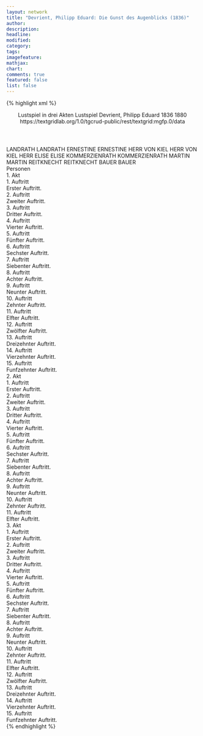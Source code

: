 ```yaml
---
layout: network
title: "Devrient, Philipp Eduard: Die Gunst des Augenblicks (1836)"
author:
description:
headline:
modified:
category:
tags:
imagefeature: 
mathjax: 
chart: 
comments: true
featured: false
list: false
---
```

{% highlight xml %}
<?xml-model href="https://raw.githubusercontent.com/DLiNa/project/master/rules/lina.rnc"?><?xml-model href="https://raw.githubusercontent.com/DLiNa/project/master/rules/lina.sch"?>
<play xmlns="http://lina.digital">
  <header>
    <title>Die Gunst des Augenblicks</title>
    <subtitle>Lustspiel in drei Akten</subtitle>
    <genretitle>Lustspiel</genretitle>
    <author>Devrient, Philipp Eduard</author>
    <date type="print" when="1836">1836</date>
    <date type="premiere" when="1880">1880</date>
    <date type="written"/>
    <source>https://textgridlab.org/1.0/tgcrud-public/rest/textgrid:mgfp.0/data</source>
  </header>
  <personae>
    <character>
      <name>LANDRATH</name>
      <alias xml:id="landrath">
        <name>LANDRATH</name>
      </alias>
    </character>
    <character>
      <name>ERNESTINE</name>
      <alias xml:id="ernestine">
        <name>ERNESTINE</name>
      </alias>
    </character>
    <character>
      <name>HERR VON KIEL</name>
      <alias xml:id="herr_von_kiel">
        <name>HERR VON KIEL</name>
      </alias>
      <alias xml:id="herr">
        <name>HERR</name>
      </alias>
    </character>
    <character>
      <name>ELISE</name>
      <alias xml:id="elise">
        <name>ELISE</name>
      </alias>
    </character>
    <character>
      <name>KOMMERZIENRATH</name>
      <alias xml:id="kommerzienrath">
        <name>KOMMERZIENRATH</name>
      </alias>
    </character>
    <character>
      <name>MARTIN</name>
      <alias xml:id="martin">
        <name>MARTIN</name>
      </alias>
    </character>
    <character>
      <name>REITKNECHT</name>
      <alias xml:id="reitknecht">
        <name>REITKNECHT</name>
      </alias>
    </character>
    <character>
      <name>BAUER</name>
      <alias xml:id="bauer">
        <name>BAUER</name>
      </alias>
    </character>
  </personae>
  <text>
    <div>
      <head>Personen</head>
    </div>
    <div>
      <head>1. Akt</head>
      <div>
        <head>1. Auftritt</head>
        <div>
          <head>Erster Auftritt.</head>
          <sp who="#landrath">
            <amount n="5" unit="speech_acts"/>
            <amount n="109" unit="words"/>
            <amount n="3" unit="lines"/>
            <amount n="575" unit="chars"/>
          </sp>
          <sp who="#ernestine">
            <amount n="5" unit="speech_acts"/>
            <amount n="64" unit="words"/>
            <amount n="4" unit="lines"/>
            <amount n="368" unit="chars"/>
          </sp>
        </div>
      </div>
      <div>
        <head>2. Auftritt</head>
        <div>
          <head>Zweiter Auftritt.</head>
          <sp who="#landrath">
            <amount n="11" unit="speech_acts"/>
            <amount n="163" unit="words"/>
            <amount n="8" unit="lines"/>
            <amount n="881" unit="chars"/>
          </sp>
          <sp who="#ernestine">
            <amount n="14" unit="speech_acts"/>
            <amount n="220" unit="words"/>
            <amount n="11" unit="lines"/>
            <amount n="1179" unit="chars"/>
          </sp>
          <sp who="#herr_von_kiel">
            <amount n="4" unit="speech_acts"/>
            <amount n="60" unit="words"/>
            <amount n="1" unit="lines"/>
            <amount n="337" unit="chars"/>
          </sp>
        </div>
      </div>
      <div>
        <head>3. Auftritt</head>
        <div>
          <head>Dritter Auftritt.</head>
          <sp who="#elise">
            <amount n="20" unit="speech_acts"/>
            <amount n="289" unit="words"/>
            <amount n="16" unit="lines"/>
            <amount n="1650" unit="chars"/>
          </sp>
          <sp who="#kommerzienrath">
            <amount n="6" unit="speech_acts"/>
            <amount n="90" unit="words"/>
            <amount n="3" unit="lines"/>
            <amount n="512" unit="chars"/>
          </sp>
          <sp who="#herr_von_kiel">
            <amount n="13" unit="speech_acts"/>
            <amount n="296" unit="words"/>
            <amount n="7" unit="lines"/>
            <amount n="1607" unit="chars"/>
          </sp>
          <sp who="#landrath">
            <amount n="14" unit="speech_acts"/>
            <amount n="331" unit="words"/>
            <amount n="8" unit="lines"/>
            <amount n="1881" unit="chars"/>
          </sp>
          <sp who="#ernestine">
            <amount n="7" unit="speech_acts"/>
            <amount n="79" unit="words"/>
            <amount n="6" unit="lines"/>
            <amount n="449" unit="chars"/>
          </sp>
        </div>
      </div>
      <div>
        <head>4. Auftritt</head>
        <div>
          <head>Vierter Auftritt.</head>
          <sp who="#kommerzienrath">
            <amount n="6" unit="speech_acts"/>
            <amount n="131" unit="words"/>
            <amount n="4" unit="lines"/>
            <amount n="709" unit="chars"/>
          </sp>
          <sp who="#elise">
            <amount n="7" unit="speech_acts"/>
            <amount n="72" unit="words"/>
            <amount n="5" unit="lines"/>
            <amount n="433" unit="chars"/>
          </sp>
          <sp who="#herr_von_kiel">
            <amount n="3" unit="speech_acts"/>
            <amount n="22" unit="words"/>
            <amount n="3" unit="lines"/>
            <amount n="127" unit="chars"/>
          </sp>
          <sp who="#landrath">
            <amount n="1" unit="speech_acts"/>
            <amount n="22" unit="words"/>
            <amount n="141" unit="chars"/>
          </sp>
        </div>
      </div>
      <div>
        <head>5. Auftritt</head>
        <div>
          <head>Fünfter Auftritt.</head>
          <sp who="#elise">
            <amount n="6" unit="speech_acts"/>
            <amount n="83" unit="words"/>
            <amount n="5" unit="lines"/>
            <amount n="471" unit="chars"/>
          </sp>
          <sp who="#ernestine">
            <amount n="5" unit="speech_acts"/>
            <amount n="98" unit="words"/>
            <amount n="1" unit="lines"/>
            <amount n="523" unit="chars"/>
          </sp>
          <sp who="#kommerzienrath">
            <amount n="3" unit="speech_acts"/>
            <amount n="61" unit="words"/>
            <amount n="2" unit="lines"/>
            <amount n="352" unit="chars"/>
          </sp>
          <sp who="#herr_von_kiel">
            <amount n="3" unit="speech_acts"/>
            <amount n="49" unit="words"/>
            <amount n="2" unit="lines"/>
            <amount n="269" unit="chars"/>
          </sp>
        </div>
      </div>
      <div>
        <head>6. Auftritt</head>
        <div>
          <head>Sechster Auftritt.</head>
          <sp who="#ernestine">
            <amount n="12" unit="speech_acts"/>
            <amount n="213" unit="words"/>
            <amount n="9" unit="lines"/>
            <amount n="1163" unit="chars"/>
          </sp>
          <sp who="#landrath">
            <amount n="11" unit="speech_acts"/>
            <amount n="296" unit="words"/>
            <amount n="4" unit="lines"/>
            <amount n="1606" unit="chars"/>
          </sp>
        </div>
      </div>
      <div>
        <head>7. Auftritt</head>
        <div>
          <head>Siebenter Auftritt.</head>
          <sp who="#kommerzienrath">
            <amount n="18" unit="speech_acts"/>
            <amount n="529" unit="words"/>
            <amount n="9" unit="lines"/>
            <amount n="2778" unit="chars"/>
          </sp>
          <sp who="#elise">
            <amount n="17" unit="speech_acts"/>
            <amount n="259" unit="words"/>
            <amount n="11" unit="lines"/>
            <amount n="1368" unit="chars"/>
          </sp>
        </div>
      </div>
      <div>
        <head>8. Auftritt</head>
        <div>
          <head>Achter Auftritt.</head>
          <sp who="#elise">
            <amount n="1" unit="speech_acts"/>
            <amount n="218" unit="words"/>
            <amount n="1133" unit="chars"/>
          </sp>
        </div>
      </div>
      <div>
        <head>9. Auftritt</head>
        <div>
          <head>Neunter Auftritt.</head>
          <sp who="#ernestine">
            <amount n="1" unit="speech_acts"/>
            <amount n="37" unit="words"/>
            <amount n="199" unit="chars"/>
          </sp>
        </div>
      </div>
      <div>
        <head>10. Auftritt</head>
        <div>
          <head>Zehnter Auftritt.</head>
          <sp who="#landrath">
            <amount n="1" unit="speech_acts"/>
            <amount n="203" unit="words"/>
            <amount n="1057" unit="chars"/>
          </sp>
        </div>
      </div>
      <div>
        <head>11. Auftritt</head>
        <div>
          <head>Elfter Auftritt.</head>
          <sp who="#elise">
            <amount n="11" unit="speech_acts"/>
            <amount n="67" unit="words"/>
            <amount n="10" unit="lines"/>
            <amount n="357" unit="chars"/>
          </sp>
          <sp who="#landrath">
            <amount n="11" unit="speech_acts"/>
            <amount n="130" unit="words"/>
            <amount n="9" unit="lines"/>
            <amount n="669" unit="chars"/>
          </sp>
        </div>
      </div>
      <div>
        <head>12. Auftritt</head>
        <div>
          <head>Zwölfter Auftritt.</head>
          <sp who="#elise">
            <amount n="17" unit="speech_acts"/>
            <amount n="550" unit="words"/>
            <amount n="10" unit="lines"/>
            <amount n="2965" unit="chars"/>
          </sp>
          <sp who="#ernestine">
            <amount n="16" unit="speech_acts"/>
            <amount n="227" unit="words"/>
            <amount n="12" unit="lines"/>
            <amount n="1232" unit="chars"/>
          </sp>
        </div>
      </div>
      <div>
        <head>13. Auftritt</head>
        <div>
          <head>Dreizehnter Auftritt.</head>
          <sp who="#herr_von_kiel">
            <amount n="19" unit="speech_acts"/>
            <amount n="606" unit="words"/>
            <amount n="9" unit="lines"/>
            <amount n="3387" unit="chars"/>
          </sp>
          <sp who="#elise">
            <amount n="18" unit="speech_acts"/>
            <amount n="232" unit="words"/>
            <amount n="14" unit="lines"/>
            <amount n="1261" unit="chars"/>
          </sp>
          <sp who="#ernestine">
            <amount n="2" unit="speech_acts"/>
            <amount n="14" unit="words"/>
            <amount n="2" unit="lines"/>
            <amount n="81" unit="chars"/>
          </sp>
        </div>
      </div>
      <div>
        <head>14. Auftritt</head>
        <div>
          <head>Vierzehnter Auftritt.</head>
          <sp who="#landrath">
            <amount n="10" unit="speech_acts"/>
            <amount n="137" unit="words"/>
            <amount n="6" unit="lines"/>
            <amount n="712" unit="chars"/>
          </sp>
          <sp who="#elise">
            <amount n="9" unit="speech_acts"/>
            <amount n="96" unit="words"/>
            <amount n="8" unit="lines"/>
            <amount n="497" unit="chars"/>
          </sp>
          <sp who="#herr_von_kiel">
            <amount n="6" unit="speech_acts"/>
            <amount n="73" unit="words"/>
            <amount n="3" unit="lines"/>
            <amount n="416" unit="chars"/>
          </sp>
        </div>
      </div>
      <div>
        <head>15. Auftritt</head>
        <div>
          <head>Funfzehnter Auftritt.</head>
          <sp who="#elise">
            <amount n="14" unit="speech_acts"/>
            <amount n="172" unit="words"/>
            <amount n="10" unit="lines"/>
            <amount n="951" unit="chars"/>
          </sp>
          <sp who="#herr_von_kiel">
            <amount n="14" unit="speech_acts"/>
            <amount n="392" unit="words"/>
            <amount n="20" unit="lines"/>
            <amount n="2153" unit="chars"/>
          </sp>
        </div>
      </div>
    </div>
    <div>
      <head>2. Akt</head>
      <div>
        <head>1. Auftritt</head>
        <div>
          <head>Erster Auftritt.</head>
          <sp who="#kommerzienrath">
            <amount n="8" unit="speech_acts"/>
            <amount n="179" unit="words"/>
            <amount n="4" unit="lines"/>
            <amount n="953" unit="chars"/>
          </sp>
          <sp who="#martin">
            <amount n="7" unit="speech_acts"/>
            <amount n="126" unit="words"/>
            <amount n="4" unit="lines"/>
            <amount n="684" unit="chars"/>
          </sp>
        </div>
      </div>
      <div>
        <head>2. Auftritt</head>
        <div>
          <head>Zweiter Auftritt.</head>
          <sp who="#martin">
            <amount n="18" unit="speech_acts"/>
            <amount n="285" unit="words"/>
            <amount n="12" unit="lines"/>
            <amount n="1519" unit="chars"/>
          </sp>
          <sp who="#herr_von_kiel">
            <amount n="17" unit="speech_acts"/>
            <amount n="197" unit="words"/>
            <amount n="13" unit="lines"/>
            <amount n="1050" unit="chars"/>
          </sp>
        </div>
      </div>
      <div>
        <head>3. Auftritt</head>
        <div>
          <head>Dritter Auftritt.</head>
          <sp who="#herr_von_kiel">
            <amount n="1" unit="speech_acts"/>
            <amount n="200" unit="words"/>
            <amount n="1075" unit="chars"/>
          </sp>
        </div>
      </div>
      <div>
        <head>4. Auftritt</head>
        <div>
          <head>Vierter Auftritt.</head>
          <sp who="#herr_von_kiel">
            <amount n="8" unit="speech_acts"/>
            <amount n="139" unit="words"/>
            <amount n="4" unit="lines"/>
            <amount n="772" unit="chars"/>
          </sp>
          <sp who="#landrath">
            <amount n="7" unit="speech_acts"/>
            <amount n="75" unit="words"/>
            <amount n="6" unit="lines"/>
            <amount n="413" unit="chars"/>
          </sp>
        </div>
      </div>
      <div>
        <head>5. Auftritt</head>
        <div>
          <head>Fünfter Auftritt.</head>
          <sp who="#landrath">
            <amount n="25" unit="speech_acts"/>
            <amount n="279" unit="words"/>
            <amount n="22" unit="lines"/>
            <amount n="1486" unit="chars"/>
          </sp>
          <sp who="#elise">
            <amount n="24" unit="speech_acts"/>
            <amount n="454" unit="words"/>
            <amount n="25" unit="lines"/>
            <amount n="2443" unit="chars"/>
          </sp>
        </div>
      </div>
      <div>
        <head>6. Auftritt</head>
        <div>
          <head>Sechster Auftritt.</head>
          <sp who="#ernestine">
            <amount n="13" unit="speech_acts"/>
            <amount n="169" unit="words"/>
            <amount n="11" unit="lines"/>
            <amount n="879" unit="chars"/>
          </sp>
          <sp who="#elise">
            <amount n="14" unit="speech_acts"/>
            <amount n="253" unit="words"/>
            <amount n="10" unit="lines"/>
            <amount n="1430" unit="chars"/>
          </sp>
          <sp who="#landrath">
            <amount n="5" unit="speech_acts"/>
            <amount n="44" unit="words"/>
            <amount n="4" unit="lines"/>
            <amount n="239" unit="chars"/>
          </sp>
        </div>
      </div>
      <div>
        <head>7. Auftritt</head>
        <div>
          <head>Siebenter Auftritt.</head>
          <sp who="#landrath">
            <amount n="6" unit="speech_acts"/>
            <amount n="183" unit="words"/>
            <amount n="2" unit="lines"/>
            <amount n="972" unit="chars"/>
          </sp>
          <sp who="#ernestine">
            <amount n="5" unit="speech_acts"/>
            <amount n="121" unit="words"/>
            <amount n="2" unit="lines"/>
            <amount n="671" unit="chars"/>
          </sp>
        </div>
      </div>
      <div>
        <head>8. Auftritt</head>
        <div>
          <head>Achter Auftritt.</head>
          <sp who="#herr_von_kiel">
            <amount n="6" unit="speech_acts"/>
            <amount n="137" unit="words"/>
            <amount n="4" unit="lines"/>
            <amount n="738" unit="chars"/>
          </sp>
          <sp who="#landrath">
            <amount n="6" unit="speech_acts"/>
            <amount n="62" unit="words"/>
            <amount n="5" unit="lines"/>
            <amount n="340" unit="chars"/>
          </sp>
          <sp who="#ernestine">
            <amount n="4" unit="speech_acts"/>
            <amount n="110" unit="words"/>
            <amount n="2" unit="lines"/>
            <amount n="638" unit="chars"/>
          </sp>
        </div>
      </div>
      <div>
        <head>9. Auftritt</head>
        <div>
          <head>Neunter Auftritt.</head>
          <sp who="#herr_von_kiel">
            <amount n="20" unit="speech_acts"/>
            <amount n="277" unit="words"/>
            <amount n="14" unit="lines"/>
            <amount n="1603" unit="chars"/>
          </sp>
          <sp who="#landrath">
            <amount n="20" unit="speech_acts"/>
            <amount n="395" unit="words"/>
            <amount n="12" unit="lines"/>
            <amount n="2196" unit="chars"/>
          </sp>
        </div>
      </div>
      <div>
        <head>10. Auftritt</head>
        <div>
          <head>Zehnter Auftritt.</head>
          <sp who="#kommerzienrath">
            <amount n="9" unit="speech_acts"/>
            <amount n="100" unit="words"/>
            <amount n="8" unit="lines"/>
            <amount n="562" unit="chars"/>
          </sp>
          <sp who="#landrath #herr_von_kiel #ernestine #elise">
            <amount n="1" unit="speech_acts"/>
            <amount n="5" unit="words"/>
            <amount n="1" unit="lines"/>
            <amount n="26" unit="chars"/>
          </sp>
          <sp who="#landrath">
            <amount n="11" unit="speech_acts"/>
            <amount n="141" unit="words"/>
            <amount n="8" unit="lines"/>
            <amount n="801" unit="chars"/>
          </sp>
          <sp who="#herr_von_kiel">
            <amount n="10" unit="speech_acts"/>
            <amount n="143" unit="words"/>
            <amount n="8" unit="lines"/>
            <amount n="763" unit="chars"/>
          </sp>
          <sp who="#ernestine">
            <amount n="1" unit="speech_acts"/>
            <amount n="5" unit="words"/>
            <amount n="1" unit="lines"/>
            <amount n="35" unit="chars"/>
          </sp>
          <sp who="#elise">
            <amount n="1" unit="speech_acts"/>
            <amount n="6" unit="words"/>
            <amount n="1" unit="lines"/>
            <amount n="35" unit="chars"/>
          </sp>
        </div>
      </div>
      <div>
        <head>11. Auftritt</head>
        <div>
          <head>Elfter Auftritt.</head>
          <sp who="#landrath">
            <amount n="6" unit="speech_acts"/>
            <amount n="43" unit="words"/>
            <amount n="6" unit="lines"/>
            <amount n="247" unit="chars"/>
          </sp>
          <sp who="#ernestine">
            <amount n="8" unit="speech_acts"/>
            <amount n="41" unit="words"/>
            <amount n="8" unit="lines"/>
            <amount n="226" unit="chars"/>
          </sp>
          <sp who="#herr">
            <amount n="1" unit="speech_acts"/>
            <amount n="20" unit="words"/>
            <amount n="2" unit="lines"/>
            <amount n="104" unit="chars"/>
          </sp>
          <sp who="#kommerzienrath">
            <amount n="11" unit="speech_acts"/>
            <amount n="146" unit="words"/>
            <amount n="8" unit="lines"/>
            <amount n="791" unit="chars"/>
          </sp>
          <sp who="#herr_von_kiel">
            <amount n="5" unit="speech_acts"/>
            <amount n="41" unit="words"/>
            <amount n="5" unit="lines"/>
            <amount n="228" unit="chars"/>
          </sp>
          <sp who="#elise">
            <amount n="9" unit="speech_acts"/>
            <amount n="104" unit="words"/>
            <amount n="8" unit="lines"/>
            <amount n="568" unit="chars"/>
          </sp>
          <sp who="#martin">
            <amount n="6" unit="speech_acts"/>
            <amount n="62" unit="words"/>
            <amount n="5" unit="lines"/>
            <amount n="313" unit="chars"/>
          </sp>
        </div>
      </div>
    </div>
    <div>
      <head>3. Akt</head>
      <div>
        <head>1. Auftritt</head>
        <div>
          <head>Erster Auftritt.</head>
          <sp who="#herr_von_kiel">
            <amount n="1" unit="speech_acts"/>
            <amount n="167" unit="words"/>
            <amount n="913" unit="chars"/>
          </sp>
        </div>
      </div>
      <div>
        <head>2. Auftritt</head>
        <div>
          <head>Zweiter Auftritt.</head>
          <sp who="#kommerzienrath">
            <amount n="14" unit="speech_acts"/>
            <amount n="224" unit="words"/>
            <amount n="10" unit="lines"/>
            <amount n="1176" unit="chars"/>
          </sp>
          <sp who="#martin">
            <amount n="14" unit="speech_acts"/>
            <amount n="238" unit="words"/>
            <amount n="8" unit="lines"/>
            <amount n="1372" unit="chars"/>
          </sp>
        </div>
      </div>
      <div>
        <head>3. Auftritt</head>
        <div>
          <head>Dritter Auftritt.</head>
          <sp who="#ernestine">
            <amount n="1" unit="speech_acts"/>
            <amount n="48" unit="words"/>
            <amount n="237" unit="chars"/>
          </sp>
          <sp who="#kommerzienrath">
            <amount n="1" unit="speech_acts"/>
            <amount n="13" unit="words"/>
            <amount n="1" unit="lines"/>
            <amount n="57" unit="chars"/>
          </sp>
        </div>
      </div>
      <div>
        <head>4. Auftritt</head>
        <div>
          <head>Vierter Auftritt.</head>
          <sp who="#ernestine">
            <amount n="8" unit="speech_acts"/>
            <amount n="317" unit="words"/>
            <amount n="1" unit="lines"/>
            <amount n="1742" unit="chars"/>
          </sp>
          <sp who="#landrath">
            <amount n="7" unit="speech_acts"/>
            <amount n="46" unit="words"/>
            <amount n="7" unit="lines"/>
            <amount n="214" unit="chars"/>
          </sp>
        </div>
      </div>
      <div>
        <head>5. Auftritt</head>
        <div>
          <head>Fünfter Auftritt.</head>
          <sp who="#landrath">
            <amount n="1" unit="speech_acts"/>
            <amount n="293" unit="words"/>
            <amount n="1641" unit="chars"/>
          </sp>
        </div>
      </div>
      <div>
        <head>6. Auftritt</head>
        <div>
          <head>Sechster Auftritt.</head>
          <sp who="#elise">
            <amount n="10" unit="speech_acts"/>
            <amount n="88" unit="words"/>
            <amount n="9" unit="lines"/>
            <amount n="474" unit="chars"/>
          </sp>
          <sp who="#ernestine">
            <amount n="10" unit="speech_acts"/>
            <amount n="208" unit="words"/>
            <amount n="4" unit="lines"/>
            <amount n="1078" unit="chars"/>
          </sp>
          <sp who="#landrath">
            <amount n="4" unit="speech_acts"/>
            <amount n="63" unit="words"/>
            <amount n="2" unit="lines"/>
            <amount n="330" unit="chars"/>
          </sp>
        </div>
      </div>
      <div>
        <head>7. Auftritt</head>
        <div>
          <head>Siebenter Auftritt.</head>
          <sp who="#herr_von_kiel">
            <amount n="1" unit="speech_acts"/>
            <amount n="8" unit="words"/>
            <amount n="1" unit="lines"/>
            <amount n="56" unit="chars"/>
          </sp>
          <sp who="#ernestine">
            <amount n="6" unit="speech_acts"/>
            <amount n="116" unit="words"/>
            <amount n="3" unit="lines"/>
            <amount n="618" unit="chars"/>
          </sp>
          <sp who="#elise">
            <amount n="5" unit="speech_acts"/>
            <amount n="57" unit="words"/>
            <amount n="4" unit="lines"/>
            <amount n="280" unit="chars"/>
          </sp>
          <sp who="#landrath">
            <amount n="1" unit="speech_acts"/>
            <amount n="10" unit="words"/>
            <amount n="1" unit="lines"/>
            <amount n="50" unit="chars"/>
          </sp>
        </div>
      </div>
      <div>
        <head>8. Auftritt</head>
        <div>
          <head>Achter Auftritt.</head>
          <sp who="#elise">
            <amount n="17" unit="speech_acts"/>
            <amount n="199" unit="words"/>
            <amount n="14" unit="lines"/>
            <amount n="1025" unit="chars"/>
          </sp>
          <sp who="#landrath">
            <amount n="5" unit="speech_acts"/>
            <amount n="73" unit="words"/>
            <amount n="4" unit="lines"/>
            <amount n="417" unit="chars"/>
          </sp>
          <sp who="#herr_von_kiel">
            <amount n="17" unit="speech_acts"/>
            <amount n="187" unit="words"/>
            <amount n="12" unit="lines"/>
            <amount n="1076" unit="chars"/>
          </sp>
        </div>
      </div>
      <div>
        <head>9. Auftritt</head>
        <div>
          <head>Neunter Auftritt.</head>
          <sp who="#landrath">
            <amount n="12" unit="speech_acts"/>
            <amount n="315" unit="words"/>
            <amount n="8" unit="lines"/>
            <amount n="1667" unit="chars"/>
          </sp>
          <sp who="#reitknecht">
            <amount n="12" unit="speech_acts"/>
            <amount n="108" unit="words"/>
            <amount n="11" unit="lines"/>
            <amount n="543" unit="chars"/>
          </sp>
        </div>
      </div>
      <div>
        <head>10. Auftritt</head>
        <div>
          <head>Zehnter Auftritt.</head>
          <sp who="#landrath">
            <amount n="1" unit="speech_acts"/>
            <amount n="232" unit="words"/>
            <amount n="1263" unit="chars"/>
          </sp>
        </div>
      </div>
      <div>
        <head>11. Auftritt</head>
        <div>
          <head>Elfter Auftritt.</head>
          <sp who="#martin">
            <amount n="15" unit="speech_acts"/>
            <amount n="140" unit="words"/>
            <amount n="14" unit="lines"/>
            <amount n="782" unit="chars"/>
          </sp>
          <sp who="#bauer">
            <amount n="8" unit="speech_acts"/>
            <amount n="58" unit="words"/>
            <amount n="7" unit="lines"/>
            <amount n="311" unit="chars"/>
          </sp>
          <sp who="#landrath">
            <amount n="10" unit="speech_acts"/>
            <amount n="72" unit="words"/>
            <amount n="10" unit="lines"/>
            <amount n="367" unit="chars"/>
          </sp>
        </div>
      </div>
      <div>
        <head>12. Auftritt</head>
        <div>
          <head>Zwölfter Auftritt.</head>
          <sp who="#herr_von_kiel">
            <amount n="8" unit="speech_acts"/>
            <amount n="136" unit="words"/>
            <amount n="4" unit="lines"/>
            <amount n="767" unit="chars"/>
          </sp>
          <sp who="#elise">
            <amount n="7" unit="speech_acts"/>
            <amount n="92" unit="words"/>
            <amount n="5" unit="lines"/>
            <amount n="510" unit="chars"/>
          </sp>
        </div>
      </div>
      <div>
        <head>13. Auftritt</head>
        <div>
          <head>Dreizehnter Auftritt.</head>
          <sp who="#elise">
            <amount n="1" unit="speech_acts"/>
            <amount n="58" unit="words"/>
            <amount n="301" unit="chars"/>
          </sp>
        </div>
      </div>
      <div>
        <head>14. Auftritt</head>
        <div>
          <head>Vierzehnter Auftritt.</head>
          <sp who="#martin">
            <amount n="4" unit="speech_acts"/>
            <amount n="31" unit="words"/>
            <amount n="4" unit="lines"/>
            <amount n="172" unit="chars"/>
          </sp>
          <sp who="#elise">
            <amount n="32" unit="speech_acts"/>
            <amount n="498" unit="words"/>
            <amount n="19" unit="lines"/>
            <amount n="2754" unit="chars"/>
          </sp>
          <sp who="#landrath">
            <amount n="33" unit="speech_acts"/>
            <amount n="1013" unit="words"/>
            <amount n="17" unit="lines"/>
            <amount n="5614" unit="chars"/>
          </sp>
          <sp who="#bauer">
            <amount n="1" unit="speech_acts"/>
          </sp>
        </div>
      </div>
      <div>
        <head>15. Auftritt</head>
        <div>
          <head>Funfzehnter Auftritt.</head>
          <sp who="#herr_von_kiel">
            <amount n="17" unit="speech_acts"/>
            <amount n="162" unit="words"/>
            <amount n="13" unit="lines"/>
            <amount n="869" unit="chars"/>
          </sp>
          <sp who="#martin">
            <amount n="8" unit="speech_acts"/>
            <amount n="38" unit="words"/>
            <amount n="8" unit="lines"/>
            <amount n="209" unit="chars"/>
          </sp>
          <sp who="#kommerzienrath">
            <amount n="14" unit="speech_acts"/>
            <amount n="140" unit="words"/>
            <amount n="12" unit="lines"/>
            <amount n="702" unit="chars"/>
          </sp>
          <sp who="#elise">
            <amount n="8" unit="speech_acts"/>
            <amount n="99" unit="words"/>
            <amount n="6" unit="lines"/>
            <amount n="535" unit="chars"/>
          </sp>
          <sp who="#landrath">
            <amount n="7" unit="speech_acts"/>
            <amount n="82" unit="words"/>
            <amount n="6" unit="lines"/>
            <amount n="453" unit="chars"/>
          </sp>
          <sp who="#kommerzienrath #herr_von_kiel">
            <amount n="1" unit="speech_acts"/>
            <amount n="6" unit="words"/>
            <amount n="1" unit="lines"/>
            <amount n="34" unit="chars"/>
          </sp>
          <sp who="#ernestine">
            <amount n="6" unit="speech_acts"/>
            <amount n="107" unit="words"/>
            <amount n="3" unit="lines"/>
            <amount n="589" unit="chars"/>
          </sp>
        </div>
      </div>
    </div>
  </text>
</play>
{% endhighlight %}